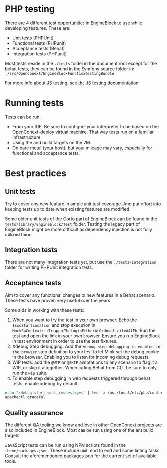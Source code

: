 # PHP testing
There are 4 different test opportunities in EngineBlock to use while developing features. These are:

- Unit tests (PHPUnit)
- Functional tests (PHPunit)
- Acceptance tests (Behat)
- Integration tests (PHPunit)

Most tests reside in the `./tests` folder in the document root except for the behat tests, they can be found in the Symfony source folder in: `./src/OpenConext/EngineBlockFunctionTestingBundle`

For more info about JS testing, see [the JS testing documentation](js_tesing.md)

# Running tests
Tests can be run:
 - From your IDE. Be sure to configure your interpreter to be based on the OpenConext-deploy virtual machine. That way tests run on a familiar infrastructure.
 - Using the and build targets on the VM.
 - On bare metal (your host), but your mileage may vary, especially for functional and acceptance tests.

# Best practices

## Unit tests
Try to cover any new feature in ample unit test coverage. And put effort into keeping tests up to date when existing features are modified.

Some older unit tests of the Corto part of EngineBlock can be found in the `tests/library/Engineblock/Test` folder. Testing the legacy part of EngineBlock might be more difficult as dependency injection is not fully utilized here.

## Integration tests
There are not many integration tests yet, but use the `./tests/integration` folder for writing PHPUnit integration tests.

## Acceptance tests

Aim to cover any functional changes or new features in a Behat scenario. These tests have proven very useful over the years.

Some aids in working with these tests:

1. When you want to try the test in your own browser: Echo the `$ssoStartLocation` and stop execution in `MockSpContext::iTriggerTheLoginEitherAtOrUnsolicitedAtEb`. Run the test and open the link in your own browser. Ensure you run EngineBlock in test environment in order to use the test fixtures.
2. Xdebug Step debugging: Add the `Xdebug step debugging is enabled in the browser` step definition to your test to let Mink set the debug cookie in the browser. Enabling you to listen for incoming debug requests.
3. WIP tests: add the `@WIP` or `@SKIP` annotations to any scenario to flag it a WIP, or skip it altogether. When calling Behat from CLI, be sure to only run the `wip` suite.
4. To enable step debugging in web requests triggered through behat tests, enable xdebug by default:
```bash
echo "xdebug.start_with_request=yes" | tee -a /usr/local/etc/php/conf.d/docker-php-ext-xdebug.ini
apachectl graceful
```

## Quality assurance
The different QA tooling we know and love in other OpenConext projects are also included in EngineBlock. Most can be run using one of the ant build targets.

JavaScript tests can be run using NPM scripts found in the `theme/packages.json`. These include unit, end to end and some linting tasks. Consult the aforementioned packages.json for the current set of available tools.
